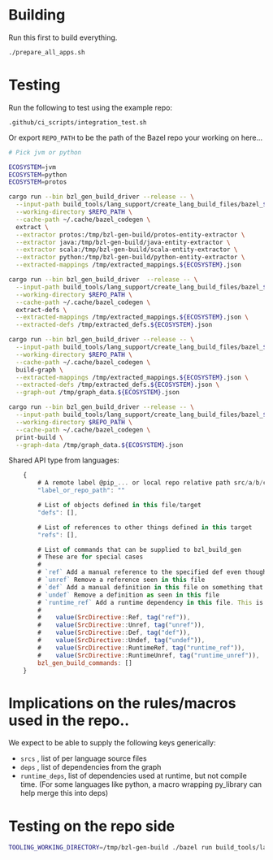 # Building

Run this first to build everything.

```bash
./prepare_all_apps.sh
```

# Testing

Run the following to test using the example repo:

```
.github/ci_scripts/integration_test.sh
```

Or export `REPO_PATH` to be the path of the Bazel repo your working on here...

```bash
# Pick jvm or python

ECOSYSTEM=jvm
ECOSYSTEM=python
ECOSYSTEM=protos

cargo run --bin bzl_gen_build_driver --release -- \
  --input-path build_tools/lang_support/create_lang_build_files/bazel_${ECOSYSTEM}_modules.json \
  --working-directory $REPO_PATH \
  --cache-path ~/.cache/bazel_codegen \
  extract \
  --extractor protos:/tmp/bzl-gen-build/protos-entity-extractor \
  --extractor java:/tmp/bzl-gen-build/java-entity-extractor \
  --extractor scala:/tmp/bzl-gen-build/scala-entity-extractor \
  --extractor python:/tmp/bzl-gen-build/python-entity-extractor \
  --extracted-mappings /tmp/extracted_mappings.${ECOSYSTEM}.json

cargo run --bin bzl_gen_build_driver  --release -- \
  --input-path build_tools/lang_support/create_lang_build_files/bazel_${ECOSYSTEM}_modules.json \
  --working-directory $REPO_PATH \
  --cache-path ~/.cache/bazel_codegen \
  extract-defs \
  --extracted-mappings /tmp/extracted_mappings.${ECOSYSTEM}.json \
  --extracted-defs /tmp/extracted_defs.${ECOSYSTEM}.json

cargo run --bin bzl_gen_build_driver --release -- \
  --input-path build_tools/lang_support/create_lang_build_files/bazel_${ECOSYSTEM}_modules.json \
  --working-directory $REPO_PATH \
  --cache-path ~/.cache/bazel_codegen \
  build-graph \
  --extracted-mappings /tmp/extracted_mappings.${ECOSYSTEM}.json \
  --extracted-defs /tmp/extracted_defs.${ECOSYSTEM}.json \
  --graph-out /tmp/graph_data.${ECOSYSTEM}.json

cargo run --bin bzl_gen_build_driver --release -- \
  --input-path build_tools/lang_support/create_lang_build_files/bazel_${ECOSYSTEM}_modules.json \
  --working-directory $REPO_PATH \
  --cache-path ~/.cache/bazel_codegen \
  print-build \
  --graph-data /tmp/graph_data.${ECOSYSTEM}.json
```

Shared API type from languages:

```javascript
    {
        # A remote label @pip_... or local repo relative path src/a/b/c
        "label_or_repo_path": ""

        # List of objects defined in this file/target
        "defs": [],

        # List of references to other things defined in this target
        "refs": [],

        # List of commands that can be supplied to bzl_build_gen
        # These are for special cases
        #
        # `ref` Add a manual reference to the specified def even though it didn't exist in this file
        # `unref` Remove a reference seen in this file
        # `def` Add a manual definition in this file on something that isn't visible to the parsers of the file
        # `undef` Remove a definition as seen in this file
        # `runtime_ref` Add a runtime dependency in this file. This is a colored edge that can be upgraded to a ref if another file or something in the file uses it.
        #
        #    value(SrcDirective::Ref, tag("ref")),
        #    value(SrcDirective::Unref, tag("unref")),
        #    value(SrcDirective::Def, tag("def")),
        #    value(SrcDirective::Undef, tag("undef")),
        #    value(SrcDirective::RuntimeRef, tag("runtime_ref")),
        #    value(SrcDirective::RuntimeUnref, tag("runtime_unref")),
        bzl_gen_build_commands: []
    }
```


# Implications on the rules/macros used in the repo..

We expect to be able to supply the following keys generically:
- `srcs` , list of per language source files
- `deps` , list of dependencies from the graph
- `runtime_deps`, list of dependencies used at runtime, but not compile time. (For some languages like python, a macro wrapping py_library can help merge this into deps)

# Testing on the repo side

```bash
TOOLING_WORKING_DIRECTORY=/tmp/bzl-gen-build ./bazel run build_tools/lang_support/create_lang_build_files:regenerate_jvm_build_files
```
